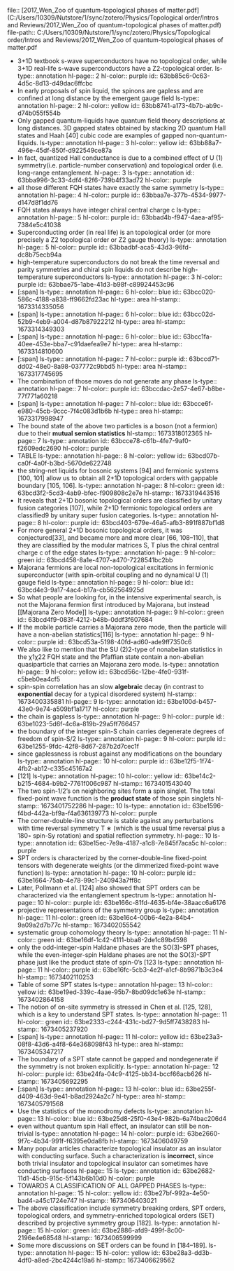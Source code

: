 file:: [2017_Wen_Zoo of quantum-topological phases of matter.pdf](C:/Users/10309/Nutstore/1/sync/zotero/Physics/Topological order/Intros and Reviews/2017_Wen_Zoo of quantum-topological phases of matter.pdf)
file-path:: C:/Users/10309/Nutstore/1/sync/zotero/Physics/Topological order/Intros and Reviews/2017_Wen_Zoo of quantum-topological phases of matter.pdf

- 3+1D textbook s-wave superconductors have no topological order, while 3+1D real-life s-wave superconductors have a Z2-topological order.
  ls-type:: annotation
  hl-page:: 2
  hl-color:: purple
  id:: 63bb85c6-0c63-4d5c-8d13-d49dac6ffcbc
- In early proposals of spin liquid, the spinons are gapless and are confined at long distance by the emergent gauge field
  ls-type:: annotation
  hl-page:: 2
  hl-color:: yellow
  id:: 63bb8741-a173-4b7b-ab9c-d74b055f554b
- Only gapped quantum-liquids have quantum field theory descriptions at long distances. 3D gapped states obtained by stacking 2D quantum Hall states and Haah [40] cubic code are examples of gapped non-quantum-liquids.
  ls-type:: annotation
  hl-page:: 3
  hl-color:: yellow
  id:: 63bb88a7-496e-45df-850f-d922549ce87a
- In fact, quantized Hall conductance is due to a combined effect of U (1) symmetry(i.e. particle-number conservation) and topological order (i.e. long-range entanglement.
  hl-page:: 3
  ls-type:: annotation
  id:: 63bba996-3c33-4df4-82f6-739b4f33ad72
  hl-color:: purple
- all those different FQH states have exactly the same symmetry
  ls-type:: annotation
  hl-page:: 4
  hl-color:: purple
  id:: 63bbaa7e-377b-4534-9977-d147d8f1dd76
- FQH states always have integer chiral central charge c
  ls-type:: annotation
  hl-page:: 5
  hl-color:: purple
  id:: 63bbad4b-f947-4aea-af95-7384e5c41038
- Superconducting order (in real life) is an topological order (or more precisely a Z2 topological order or Z2 gauge theory)
  ls-type:: annotation
  hl-page:: 5
  hl-color:: purple
  id:: 63bbadbf-aca5-43d3-96fd-dc8b75ecb94a
- high-temperature superconductors do not break the time reversal and parity symmetries and chiral spin liquids do not describe high-temperature superconductors
  ls-type:: annotation
  hl-page:: 3
  hl-color:: purple
  id:: 63bbae75-1abe-41d3-b98f-c89924453c96
- [:span]
  ls-type:: annotation
  hl-page:: 6
  hl-color:: blue
  id:: 63bcc020-586c-4188-a838-ff9662fd23ac
  hl-type:: area
  hl-stamp:: 1673314335056
- [:span]
  ls-type:: annotation
  hl-page:: 6
  hl-color:: blue
  id:: 63bcc02d-52b9-4eb9-a004-d87b87922212
  hl-type:: area
  hl-stamp:: 1673314349303
- [:span]
  ls-type:: annotation
  hl-page:: 6
  hl-color:: blue
  id:: 63bcc1fa-40ee-453e-bba7-c91daefea9e7
  hl-type:: area
  hl-stamp:: 1673314810600
- [:span]
  ls-type:: annotation
  hl-page:: 7
  hl-color:: purple
  id:: 63bccd71-dd02-48e0-8a98-037772c9bbd5
  hl-type:: area
  hl-stamp:: 1673317745695
- The combination of those moves do not generate any phase
  ls-type:: annotation
  hl-page:: 7
  hl-color:: purple
  id:: 63bccdac-2e57-4e67-b8be-77f771a60218
- [:span]
  ls-type:: annotation
  hl-page:: 7
  hl-color:: blue
  id:: 63bcce6f-e980-45cb-9ccc-7f4c083d1b6b
  hl-type:: area
  hl-stamp:: 1673317998947
- The bound state of the above two particles is a boson (not a fermion) due to their **mutual semion statistics**
  hl-stamp:: 1673318012365
  hl-page:: 7
  ls-type:: annotation
  id:: 63bcce78-c61b-4fe7-9af0-f2609edc2690
  hl-color:: purple
- TABLE
  ls-type:: annotation
  hl-page:: 8
  hl-color:: yellow
  id:: 63bcd07b-ca0f-4a0f-b3bd-5670de622748
- the string-net liquids for bosonic systems [94] and fermionic systems [100, 101] allow us to obtain all 2+1D topological orders with gappable boundary [105, 106].
  ls-type:: annotation
  hl-page:: 8
  hl-color:: green
  id:: 63bcd3f2-5cd3-4ab9-bfec-f909808c2e7e
  hl-stamp:: 1673319443516
- It reveals that 2+1D bosonic topological orders are classified by unitary fusion categories [107], while 2+1D fermionic topological orders are classified9 by unitary super fusion categories.
  ls-type:: annotation
  hl-page:: 8
  hl-color:: purple
  id:: 63bcd403-679e-46a5-afb3-891f887bf1d8
- For more general 2+1D bosonic topological orders, it was conjectured[33], and became more and more clear [66, 108–110], that they are classified by the modular matrices S, T  plus the chiral central charge c of the edge states
  ls-type:: annotation
  hl-page:: 9
  hl-color:: green
  id:: 63bcd458-8a1e-4707-a470-7228541bc2bb
- Majorana fermions are local non-topological excitations in fermionic superconductor (with spin-orbital coupling and no dynamical U (1) gauge field
  ls-type:: annotation
  hl-page:: 9
  hl-color:: blue
  id:: 63bcd4e3-9a17-4ac4-b17a-cb562564925d
- So what people are looking for, in the intensive experimental search, is not the Majorana fermion first introduced by Majorana, but instead [[Majorana Zero Mode]]
  ls-type:: annotation
  hl-page:: 9
  hl-color:: green
  id:: 63bcd4f9-083f-4212-b48b-0ddf3f607684
- If the mobile particle carries a Majorana zero mode, then the particle will have a non-abelian statistics[116]
  ls-type:: annotation
  hl-page:: 9
  hl-color:: purple
  id:: 63bcd53a-5198-40fd-ad60-ade9ff7350c6
- We also like to mention that the SU (2)2-type of nonabelian statistics in the χ1χ22 FQH state and the Pfaffian state contain a non-abelian quasiparticle that carries an Majorana zero mode.
  ls-type:: annotation
  hl-page:: 9
  hl-color:: yellow
  id:: 63bcd56c-12be-4fe0-931f-c5beb0ea4cf5
- spin-spin correlation has an slow **algebraic** decay (in contrast to **exponential** decay for a typical disordered system)
  hl-stamp:: 1673400335881
  hl-page:: 9
  ls-type:: annotation
  id:: 63be100d-b457-43e0-9e74-a509bf1a1717
  hl-color:: purple
- the chain is gapless 
  ls-type:: annotation
  hl-page:: 9
  hl-color:: purple
  id:: 63be1023-5d6f-4c6a-819b-29a5ff766457
- the boundary of the integer spin-S chain carries degenerate degrees of freedom of spin-S/2
  ls-type:: annotation
  hl-page:: 9
  hl-color:: purple
  id:: 63be1255-9fdc-42f8-8d67-287b2d7cec1f
- since gaplessness is robust against any modifications on the boundary
  ls-type:: annotation
  hl-page:: 10
  hl-color:: purple
  id:: 63be12f5-1f74-4fb2-ab12-c335c45167a2
- [121]
  ls-type:: annotation
  hl-page:: 10
  hl-color:: yellow
  id:: 63be14c2-b215-4684-b9b2-7761f006c987
  hl-stamp:: 1673401543040
- The two spin-1/2’s on neighboring sites form a spin singlet. The total fixed-point wave function is the **product state** of those spin singlets
  hl-stamp:: 1673401752286
  hl-page:: 10
  ls-type:: annotation
  id:: 63be1596-f4bd-442a-bf9a-f4a636139773
  hl-color:: purple
- The corner-double-line structure is stable against any perturbations with time reversal symmetry T ∗ (which is the usual time reversal plus a 180◦ spin-Sy rotation) and spatial reflection symmetry.
  hl-page:: 10
  ls-type:: annotation
  id:: 63be15ec-7e9a-4187-a1c8-7e845f7aca5c
  hl-color:: purple
- SPT orders is characterized by the corner-double-line fixed-point tensors with degenerate weights (or the dimmerized fixed-point wave function)
  ls-type:: annotation
  hl-page:: 10
  hl-color:: purple
  id:: 63be1664-75ab-4e78-99c1-240943a7ff8c
- Later, Pollmann et al. [124] also showed that SPT orders can be characterized via the entanglement spectrum
  ls-type:: annotation
  hl-page:: 10
  hl-color:: purple
  id:: 63be166c-81fd-4635-bf4e-38aacc6a6176
- projective representations of the symmetry group
  ls-type:: annotation
  hl-page:: 11
  hl-color:: green
  id:: 63be16c4-00b6-4e2a-84b4-9a09a2d7b77c
  hl-stamp:: 1673402055542
- systematic group cohomology theory
  ls-type:: annotation
  hl-page:: 11
  hl-color:: green
  id:: 63be16df-1c42-4111-bba8-2de1c89b4598
- only the odd-integer-spin Haldane phases are the SO(3)-SPT phases, while the even-integer-spin Haldane phases are not the SO(3)-SPT phase just like the product state of spin-0’s [123
  ls-type:: annotation
  hl-page:: 11
  hl-color:: purple
  id:: 63be16fc-5cb3-4e2f-a1cf-8b9871b3c3e4
  hl-stamp:: 1673402110253
- Table of some SPT states
  ls-type:: annotation
  hl-page:: 13
  hl-color:: yellow
  id:: 63be19ed-339c-4aae-95b7-8bd09dc1e63e
  hl-stamp:: 1673402864158
- The notion of on-site symmetry is stressed in Chen et al. [125, 128], which is a key to understand SPT states.
  ls-type:: annotation
  hl-page:: 11
  hl-color:: green
  id:: 63be2333-c244-431c-bd27-9d5ff7438283
  hl-stamp:: 1673405237920
- [:span]
  ls-type:: annotation
  hl-page:: 11
  hl-color:: yellow
  id:: 63be23a3-08f8-43d6-a4f8-64e368098f43
  hl-type:: area
  hl-stamp:: 1673405347217
- The boundary of a SPT state cannot be gapped and nondegenerate if the symmetry is not broken explicitly.
  ls-type:: annotation
  hl-page:: 12
  hl-color:: purple
  id:: 63be24fa-04c9-4125-bb34-bccf66acb626
  hl-stamp:: 1673405692295
- [:span]
  ls-type:: annotation
  hl-page:: 13
  hl-color:: blue
  id:: 63be255f-d409-463d-9e41-b8ad2924a2c7
  hl-type:: area
  hl-stamp:: 1673405791568
- Use the statistics of the monodromy defects
  ls-type:: annotation
  hl-page:: 13
  hl-color:: blue
  id:: 63be25d8-25f0-43e4-982b-6a74bac206d4
- even without quantum spin Hall effect, an insulator can still be non-trivial
  ls-type:: annotation
  hl-page:: 14
  hl-color:: purple
  id:: 63be2660-9f7c-4b34-991f-f6395e0da8fb
  hl-stamp:: 1673406049759
- Many popular articles characterize topological insulator as an insulator with conducting surface. Such a characterization is **incorrect**, since both trivial insulator and topological insulator can sometimes have conducting surfaces
  hl-page:: 15
  ls-type:: annotation
  id:: 63be2682-11d1-45cb-915c-5f143b6b10d0
  hl-color:: purple
- TOWARDS A CLASSIFICATION OF ALL GAPPED PHASES
  ls-type:: annotation
  hl-page:: 15
  hl-color:: yellow
  id:: 63be27bf-992a-4e50-bad4-a45c1724e747
  hl-stamp:: 1673406403021
- The above classification include symmetry breaking orders, SPT orders, topological orders, and symmetry-enriched topological orders (SET) described by projective symmetry group [182].
  ls-type:: annotation
  hl-page:: 15
  hl-color:: green
  id:: 63be2886-afd9-499f-8c00-2196e4e68548
  hl-stamp:: 1673406599999
- Some more discussions on SET orders can be found in [184–189].
  ls-type:: annotation
  hl-page:: 15
  hl-color:: yellow
  id:: 63be28a3-dd3b-4df0-a8ed-2bc4244c19a6
  hl-stamp:: 1673406629562